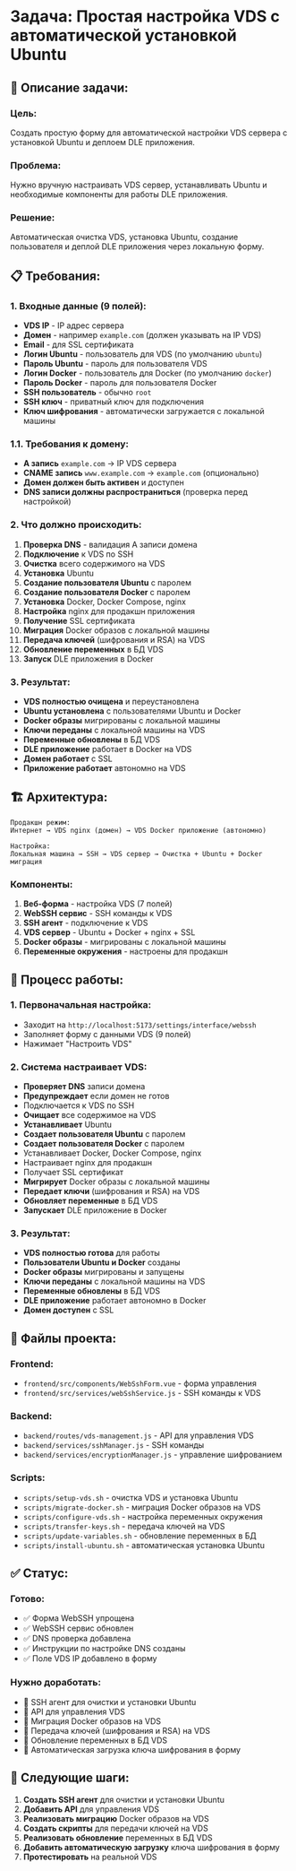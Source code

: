 # Задача: Простая настройка VDS с автоматической установкой Ubuntu

## 🎯 **Описание задачи:**

### **Цель:**
Создать простую форму для автоматической настройки VDS сервера с установкой Ubuntu и деплоем DLE приложения.

### **Проблема:**
Нужно вручную настраивать VDS сервер, устанавливать Ubuntu и необходимые компоненты для работы DLE приложения.

### **Решение:**
Автоматическая очистка VDS, установка Ubuntu, создание пользователя и деплой DLE приложения через локальную форму.

## 📋 **Требования:**

### **1. Входные данные (9 полей):**
- **VDS IP** - IP адрес сервера
- **Домен** - например `example.com` (должен указывать на IP VDS)
- **Email** - для SSL сертификата
- **Логин Ubuntu** - пользователь для VDS (по умолчанию `ubuntu`)
- **Пароль Ubuntu** - пароль для пользователя VDS
- **Логин Docker** - пользователь для Docker (по умолчанию `docker`)
- **Пароль Docker** - пароль для пользователя Docker
- **SSH пользователь** - обычно `root`
- **SSH ключ** - приватный ключ для подключения
- **Ключ шифрования** - автоматически загружается с локальной машины

### **1.1. Требования к домену:**
- **A запись** `example.com` → IP VDS сервера
- **CNAME запись** `www.example.com` → `example.com` (опционально)
- **Домен должен быть активен** и доступен
- **DNS записи должны распространиться** (проверка перед настройкой)

### **2. Что должно происходить:**
1. **Проверка DNS** - валидация A записи домена
2. **Подключение** к VDS по SSH
3. **Очистка** всего содержимого на VDS
4. **Установка** Ubuntu
5. **Создание пользователя Ubuntu** с паролем
6. **Создание пользователя Docker** с паролем
7. **Установка** Docker, Docker Compose, nginx
8. **Настройка** nginx для продакшн приложения
9. **Получение** SSL сертификата
10. **Миграция** Docker образов с локальной машины
11. **Передача ключей** (шифрования и RSA) на VDS
12. **Обновление переменных** в БД VDS
13. **Запуск** DLE приложения в Docker

### **3. Результат:**
- **VDS полностью очищена** и переустановлена
- **Ubuntu установлена** с пользователями Ubuntu и Docker
- **Docker образы** мигрированы с локальной машины
- **Ключи переданы** с локальной машины на VDS
- **Переменные обновлены** в БД VDS
- **DLE приложение** работает в Docker на VDS
- **Домен работает** с SSL
- **Приложение работает** автономно на VDS

## 🏗️ **Архитектура:**

```
Продакшн режим:
Интернет → VDS nginx (домен) → VDS Docker приложение (автономно)

Настройка:
Локальная машина → SSH → VDS сервер → Очистка + Ubuntu + Docker миграция
```

### **Компоненты:**
1. **Веб-форма** - настройка VDS (7 полей)
2. **WebSSH сервис** - SSH команды к VDS
3. **SSH агент** - подключение к VDS
4. **VDS сервер** - Ubuntu + Docker + nginx + SSL
5. **Docker образы** - мигрированы с локальной машины
6. **Переменные окружения** - настроены для продакшн

## 🚀 **Процесс работы:**

### **1. Первоначальная настройка:**
- Заходит на `http://localhost:5173/settings/interface/webssh`
- Заполняет форму с данными VDS (9 полей)
- Нажимает "Настроить VDS"

### **2. Система настраивает VDS:**
- **Проверяет DNS** записи домена
- **Предупреждает** если домен не готов
- Подключается к VDS по SSH
- **Очищает** все содержимое на VDS
- **Устанавливает** Ubuntu
- **Создает пользователя Ubuntu** с паролем
- **Создает пользователя Docker** с паролем
- Устанавливает Docker, Docker Compose, nginx
- Настраивает nginx для продакшн
- Получает SSL сертификат
- **Мигрирует** Docker образы с локальной машины
- **Передает ключи** (шифрования и RSA) на VDS
- **Обновляет переменные** в БД VDS
- **Запускает** DLE приложение в Docker

### **3. Результат:**
- **VDS полностью готова** для работы
- **Пользователи Ubuntu и Docker** созданы
- **Docker образы** мигрированы и запущены
- **Ключи переданы** с локальной машины на VDS
- **Переменные обновлены** в БД VDS
- **DLE приложение** работает автономно в Docker
- **Домен доступен** с SSL

## 📁 **Файлы проекта:**

### **Frontend:**
- `frontend/src/components/WebSshForm.vue` - форма управления
- `frontend/src/services/webSshService.js` - SSH команды к VDS

### **Backend:**
- `backend/routes/vds-management.js` - API для управления VDS
- `backend/services/sshManager.js` - SSH команды
- `backend/services/encryptionManager.js` - управление шифрованием

### **Scripts:**
- `scripts/setup-vds.sh` - очистка VDS и установка Ubuntu
- `scripts/migrate-docker.sh` - миграция Docker образов на VDS
- `scripts/configure-vds.sh` - настройка переменных окружения
- `scripts/transfer-keys.sh` - передача ключей на VDS
- `scripts/update-variables.sh` - обновление переменных в БД
- `scripts/install-ubuntu.sh` - автоматическая установка Ubuntu

## ✅ **Статус:**

### **Готово:**
- ✅ Форма WebSSH упрощена
- ✅ WebSSH сервис обновлен
- ✅ DNS проверка добавлена
- ✅ Инструкции по настройке DNS созданы
- ✅ Поле VDS IP добавлено в форму

### **Нужно доработать:**
- 🔄 SSH агент для очистки и установки Ubuntu
- 🔄 API для управления VDS
- 🔄 Миграция Docker образов на VDS
- 🔄 Передача ключей (шифрования и RSA) на VDS
- 🔄 Обновление переменных в БД VDS
- 🔄 Автоматическая загрузка ключа шифрования в форму

## 🎯 **Следующие шаги:**

1. **Создать SSH агент** для очистки и установки Ubuntu
2. **Добавить API** для управления VDS
3. **Реализовать миграцию** Docker образов на VDS
4. **Создать скрипты** для передачи ключей на VDS
5. **Реализовать обновление** переменных в БД VDS
6. **Добавить автоматическую загрузку** ключа шифрования в форму
7. **Протестировать** на реальной VDS